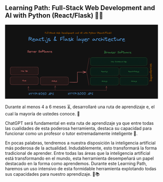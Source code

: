 
## Learning Path: Full-Stack Web Development and AI with Python (React/Flask) 🚀🐍


![Bootcamp](https://raw.githubusercontent.com/xploiterx/Bootcamp-Full-Stack-Web-Development-and-AI-with-Python/main/img/img5.png)


Durante al menos 4 a 6 meses ⏳, desarrollaré una ruta de aprendizaje e, el cual la mayoría de ustedes conoce. 👋

ChatGPT será fundamental  en esta ruta de aprendizaje ya que entre todas las cualidades de esta poderosa herramienta, destaca su capacidad para funcionar como un profesor o tutor extremadamente inteligente 🤖. 

En pocas palabras, tendremos a nuestra disposición la inteligencia artificial más poderosa de la actualidad. Indudablemente, esto transformará la forma tradicional de aprender. Entre todas las áreas que la inteligencia artificial está transformando en el mundo, esta herramienta desempeñará un papel destacado en la forma como aprendemos. Durante este Learning Path, haremos un uso intensivo de esta formidable herramienta explotando todas sus capacidades para nuestro aprendizaje. 🧠📚